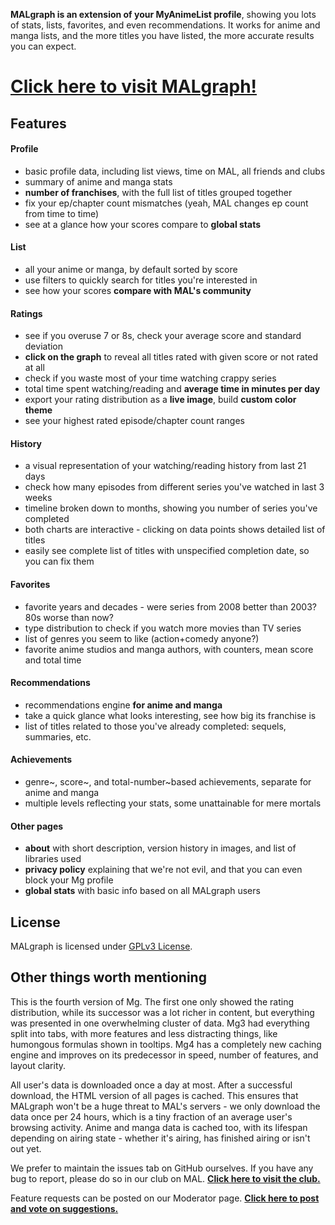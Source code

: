 **MALgraph is an extension of your MyAnimeList profile**, showing you lots of
stats, lists, favorites, and even recommendations. It works for anime and manga
lists, and the more titles you have listed, the more accurate results you can
expect.


# [Click here to visit MALgraph!](http://mal.oko.im/)


## Features

#### Profile
* basic profile data, including list views, time on MAL, all friends and clubs
* summary of anime and manga stats
* **number of franchises**, with the full list of titles grouped together
* fix your ep/chapter count mismatches (yeah, MAL changes ep count from time to time)
* see at a glance how your scores compare to **global stats**

#### List
* all your anime or manga, by default sorted by score
* use filters to quickly search for titles you're interested in
* see how your scores **compare with MAL's community**

#### Ratings
* see if you overuse 7 or 8s, check your average score and standard deviation
* **click on the graph** to reveal all titles rated with given score or not rated at all
* check if you waste most of your time watching crappy series
* total time spent watching/reading and **average time in minutes per day**
* export your rating distribution as a **live image**, build **custom color theme**
* see your highest rated episode/chapter count ranges

#### History
* a visual representation of your watching/reading history from last 21 days
* check how many episodes from different series you've watched in last 3 weeks
* timeline broken down to months, showing you number of series you've completed
* both charts are interactive - clicking on data points shows detailed list of titles
* easily see complete list of titles with unspecified completion date, so you can fix them


#### Favorites
* favorite years and decades - were series from 2008 better than 2003? 80s worse than now?
* type distribution to check if you watch more movies than TV series
* list of genres you seem to like (action+comedy anyone?)
* favorite anime studios and manga authors, with counters, mean score and total time


#### Recommendations
* recommendations engine **for anime and manga**
* take a quick glance what looks interesting, see how big its franchise is
* list of titles related to those you've already completed: sequels, summaries, etc.


#### Achievements
* genre~, score~, and total-number~based achievements, separate for anime and manga
* multiple levels reflecting your stats, some unattainable for mere mortals


#### Other pages
* **about** with short description, version history in images, and list of libraries used
* **privacy policy** explaining that we're not evil, and that you can even block your Mg profile
* **global stats** with basic info based on all MALgraph users


## License
MALgraph is licensed under [GPLv3 License](http://www.gnu.org/licenses/).

## Other things worth mentioning
This is the fourth version of Mg. The first one only showed the rating
distribution, while its successor was a lot richer in content, but everything
was presented in one overwhelming cluster of data. Mg3 had everything split
into tabs, with more features and less distracting things, like humongous
formulas shown in tooltips. Mg4 has a completely new caching engine and
improves on its predecessor in speed, number of features, and layout clarity.

All user's data is downloaded once a day at most. After a successful download,
the HTML version of all pages is cached. This ensures that MALgraph won't be a
huge threat to MAL's servers - we only download the data once per 24 hours,
which is a tiny fraction of an average user's browsing activity. Anime and
manga data is cached too, with its lifespan depending on airing state - whether
it's airing, has finished airing or isn't out yet.

We prefer to maintain the issues tab on GitHub ourselves. If you have any bug
to report, please do so in our club on MAL. **[Click here to visit the
club.](http://myanimelist.net/clubs.php?cid=30017)**

Feature requests can be posted on our Moderator page. **[Click here to post and
vote on
suggestions.](http://www.google.com/moderator/#15/e=20db62&t=20db62.40)**
